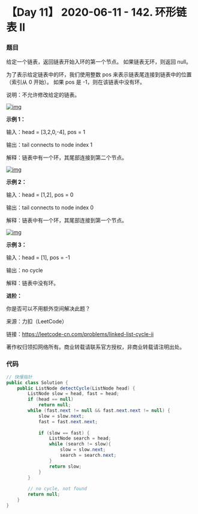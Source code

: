 # 【Day 11】 2020-06-11 - 142. 环形链表 II 

### 题目

给定一个链表，返回链表开始入环的第一个节点。 如果链表无环，则返回 null。

为了表示给定链表中的环，我们使用整数 pos 来表示链表尾连接到链表中的位置（索引从 0 开始）。 如果 pos 是 -1，则在该链表中没有环。

说明：不允许修改给定的链表。

[![img](https://camo.githubusercontent.com/0e5b46263a233ecb1650ee682ac56b29f571b7b3/68747470733a2f2f6173736574732e6c656574636f64652d636e2e636f6d2f616c6979756e2d6c632d75706c6f61642f75706c6f6164732f323031382f31322f30372f63697263756c61726c696e6b65646c6973742e706e67)](https://camo.githubusercontent.com/0e5b46263a233ecb1650ee682ac56b29f571b7b3/68747470733a2f2f6173736574732e6c656574636f64652d636e2e636f6d2f616c6979756e2d6c632d75706c6f61642f75706c6f6164732f323031382f31322f30372f63697263756c61726c696e6b65646c6973742e706e67)

**示例 1：**

输入：head = [3,2,0,-4], pos = 1

输出：tail connects to node index 1

解释：链表中有一个环，其尾部连接到第二个节点。

[![img](https://camo.githubusercontent.com/349001f83cf97649e525a8b5903be3d94ec82435/68747470733a2f2f6173736574732e6c656574636f64652d636e2e636f6d2f616c6979756e2d6c632d75706c6f61642f75706c6f6164732f323031382f31322f30372f63697263756c61726c696e6b65646c6973745f74657374322e706e67)](https://camo.githubusercontent.com/349001f83cf97649e525a8b5903be3d94ec82435/68747470733a2f2f6173736574732e6c656574636f64652d636e2e636f6d2f616c6979756e2d6c632d75706c6f61642f75706c6f6164732f323031382f31322f30372f63697263756c61726c696e6b65646c6973745f74657374322e706e67)

**示例 2：**

输入：head = [1,2], pos = 0

输出：tail connects to node index 0

解释：链表中有一个环，其尾部连接到第一个节点。

[![img](https://camo.githubusercontent.com/8ca53741f987491e28df25cb9fffb964bd2535bf/68747470733a2f2f6173736574732e6c656574636f64652d636e2e636f6d2f616c6979756e2d6c632d75706c6f61642f75706c6f6164732f323031382f31322f30372f63697263756c61726c696e6b65646c6973745f74657374332e706e67)](https://camo.githubusercontent.com/8ca53741f987491e28df25cb9fffb964bd2535bf/68747470733a2f2f6173736574732e6c656574636f64652d636e2e636f6d2f616c6979756e2d6c632d75706c6f61642f75706c6f6164732f323031382f31322f30372f63697263756c61726c696e6b65646c6973745f74657374332e706e67)

**示例 3：**

输入：head = [1], pos = -1

输出：no cycle

解释：链表中没有环。

**进阶：**

你是否可以不用额外空间解决此题？

来源：力扣（LeetCode）

链接：https://leetcode-cn.com/problems/linked-list-cycle-ii

著作权归领扣网络所有。商业转载请联系官方授权，非商业转载请注明出处。

### 代码

```java
// 快慢指针
public class Solution {
    public ListNode detectCycle(ListNode head) {
        ListNode slow = head, fast = head;
        if (head == null)
            return null;
        while (fast.next != null && fast.next.next != null) {
            slow = slow.next;
            fast = fast.next.next;
            
            if (slow == fast) {
                ListNode search = head; 
                while (search != slow){
                    slow = slow.next;
                    search = search.next;
                }
                return slow;
            }
        }
        
        // no cycle, not found
        return null;
    }
}
```